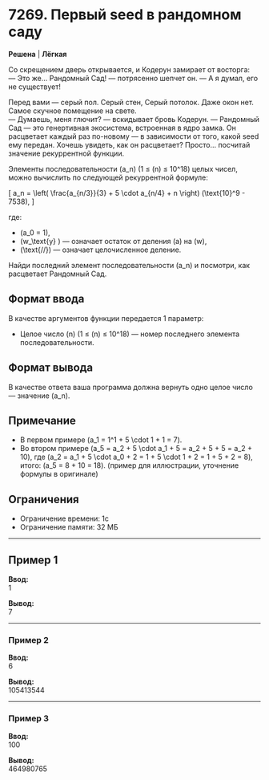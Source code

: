 # 7269. Первый seed в рандомном саду

**Решена** | **Лёгкая**

Со скрещением дверь открывается, и Кодерун замирает от восторга:  
— Это же... Рандомный Сад! — потрясенно шепчет он. — А я думал, его не существует!  

Перед вами — серый пол. Серый стен, Серый потолок. Даже окон нет. Самое скучное помещение на свете.  
— Думаешь, меня глючит? — вскидывает бровь Кодерун. — Рандомный Сад — это генертивная экосистема, встроенная в ядро замка. Он расцветает каждый раз по-новому — в зависимости от того, какой seed ему передан. Хочешь увидеть, как он расцветает? Просто... посчитай значение рекуррентной функции.

Элементы последовательности \(a_n\) (1 ≤ \(n\) ≤ 10^18) целых чисел, можно вычислить по следующей рекуррентной формуле:

\[ a_n = \left( \frac{a_{n/3}}{3} + 5 \cdot a_{n/4} + n \right) (\text{10}^9 - 7538), \]

где:  
- \(a_0 = 1\),  
- \(w_\text{у} \) — означает остаток от деления \(a\) на \(w\),  
- \(\text{//}\) — означает целочисленное деление.

Найди последний элемент последовательности \(a_n\) и посмотри, как расцветает Рандомный Сад.

## Формат ввода

В качестве аргументов функции передается 1 параметр:  
- Целое число \(n\) (1 ≤ \(n\) ≤ 10^18) — номер последнего элемента последовательности.

## Формат вывода

В качестве ответа ваша программа должна вернуть одно целое число — значение \(a_n\).

## Примечание

- В первом примере \(a_1 = 1^1 + 5 \cdot 1 + 1 = 7\).
- Во втором примере \(a_5 = a_2 + 5 \cdot a_1 + 5 = a_2 + 5 + 5 = a_2 + 10\), где \(a_2 = a_1 + 5 \cdot a_0 + 2 = 1 + 5 \cdot 1 + 2 = 1 + 5 + 2 = 8\), итого: \(a_5 = 8 + 10 = 18\). (пример для иллюстрации, уточнение формулы в оригинале)

## Ограничения

- Ограничение времени: 1с
- Ограничение памяти: 32 МБ


---

## Пример 1
**Ввод:**  
1

**Вывод:**  
7

---

### Пример 2
**Ввод:**  
6


**Вывод:**  
105413544

---

### Пример 3
**Ввод:**  
100

**Вывод:**  
464980765